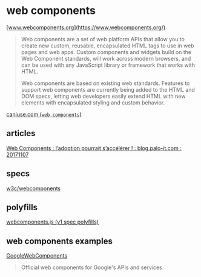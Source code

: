 # web components

[www.webcomponents.org](https://www.webcomponents.org/)

> Web components are a set of web platform APIs that allow you to create new custom, reusable, encapsulated HTML tags to use in web pages and web apps. Custom components and widgets build on the Web Component standards, will work across modern browsers, and can be used with any JavaScript library or framework that works with HTML.
> 
> Web components are based on existing web standards. Features to support web components are currently being added to the HTML and DOM specs, letting web developers easily extend HTML with new elements with encapsulated styling and custom behavior.

[caniuse.com (`web components`)](https://caniuse.com/#search=web%20components)

## articles

[Web Components : l’adoption pourrait s’accélérer ! : blog.palo-it.com : 20171107](http://blog.palo-it.com/2017/11/07/web-components-ladoption-pourrait-saccelerer/)

## specs

[w3c/webcomponents](https://github.com/w3c/webcomponents)

## polyfills

[webcomponents.js (v1 spec polyfills)](https://github.com/webcomponents/webcomponentsjs)

## web components examples

[GoogleWebComponents](https://github.com/GoogleWebComponents)

> Official web components for Google's APIs and services
